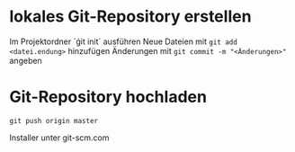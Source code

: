 # lokales Git-Repository erstellen
Im Projektordner ´ǵit init´ ausführen
Neue Dateien mit `git add <datei.endung>` hinzufügen
Änderungen mit `git commit -m "<Änderungen>"` angeben

# Git-Repository hochladen
`git push origin master`


Installer unter git-scm.com
